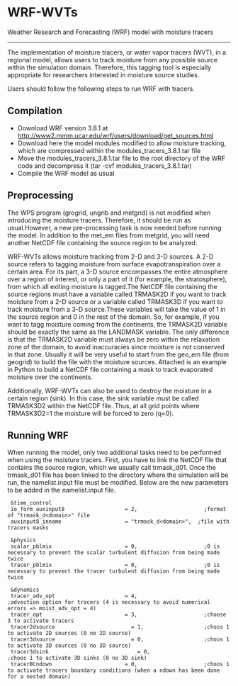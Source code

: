 # WRF-WVTs
Weather Research and Forecasting (WRF) model with moisture tracers

----

The implementation of moisture tracers, or water vapor tracers (WVT), in a regional model, allows users to track moisture from any possible source within the simulation domain. Therefore, this tagging tool is especially appropriate for researchers interested in moisture source studies. 

Users should follow the following steps to run WRF with tracers.

## Compilation

- Download WRF version 3.8.1 at http://www2.mmm.ucar.edu/wrf/users/download/get_sources.html
- Download here the model modules modified to allow moisture tracking, which are compressed within the modules_tracers_3.8.1.tar file
- Move the modules_tracers_3.8.1.tar file to the root directory of the WRF code and decompress it (tar -cvf modules_tracers_3.8.1.tar)
- Compile the WRF model as usual

## Preprocessing

The WPS program (grogrid, ungrib and metgrid) is not modified when introducing the moisture tracers. Therefore, it should be run as usual.However, a new pre-processing task is now needed before running the model. In addition to the met_em files from metgrid, you will need another NetCDF file containing the source region to be analyzed.

WRF-WVTs allows moisture tracking from 2-D and 3-D sources. A 2-D source refers to tagging moisture from surface evapotranspiration over a certain area. For its part, a 3-D source encompasses the entire atmosphere over a region of interest, or only a part of it (for example, the stratosphere), from which all exiting moisture is tagged.The NetCDF file containing the source regions must have a variable called TRMASK2D if you want to track moisture from a 2-D source or a variable called TRMASK3D if you want to track moisture from a 3-D source.These variables will take the value of 1 in the source region and 0 in the rest of the domain. So, for example, if you want to tagg moisture coming from the continents, the TRMASK2D variable should be exactly the same as the LANDMASK variable. The only difference is that the TRMASK2D variable must always be zero within the relaxation zone of the domain, to avoid inaccuracies since moisture is not conserved in that zone. Usually it will be very useful to start from the geo_em file (from geogrid) to build the file with the moisture sources. Attached is an example in Python to build a NetCDF file containing a mask to track evaporated moisture over the continents.

Additionally, WRF-WVTs can also be used to destroy the moisture in a certain region (sink). In this case, the sink variable must be called TRMASK3D2 within the NetCDF file. Thus, at all grid points where TRMASK3D2=1 the moisture will be forced to zero (q=0).

## Running WRF

When running the model, only two additional tasks need to be performed when using the moisture tracers. First, you have to link the NetCDF file that contains the source region, which we usually call trmask_d01. Once the trmask_d01 file has been linked to the directory where the simulation will be run, the namelist.input file must be modified. Below are the new parameters to be added in the namelist.input file.

```
 &time_control
 io_form_auxinput8                   = 2,	                  ;format of "trmask_d<domain>" file
 auxinput8_inname                    = "trmask_d<domain>",	;file with tracers masks 

 &physics
 scalar_pblmix                       = 0,	                  ;0 is necessary to prevent the scalar turbulent diffusion from being made twice
 tracer_pblmix                       = 0,	                  ;0 is necessary to prevent the tracer turbulent diffusion from being made twice

 &dynamics        
 tracer_adv_opt                      = 4,	                  ;advection option for tracers (4 is necessary to avoid numerical errors => moist_adv_opt = 4)  
 tracer_opt                          = 3,	                  ;choose 3 to activate tracers
 tracer2dsource		                   = 1,	                  ;choos 1 to activate 2D sources (0 no 2D source)
 tracer3dsource		                   = 0,	                  ;choos 1 to activate 3D sources (0 no 3D source)
 tracer3dsink		                     = 0,	                  ;choos 1 to activate 3D sinks (0 no 3D sink)
 tracerBCndown                       = 0,	                  ;choos 1 to activate tracers boundary conditions (when a ndown has been done for a nested domain)
 ```
